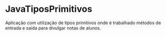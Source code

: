 # JavaTiposPrimitivos

Aplicação com utilização de tipos primitivos onde é trabalhado métodos de entrada e saída para divulgar notas de alunos.
